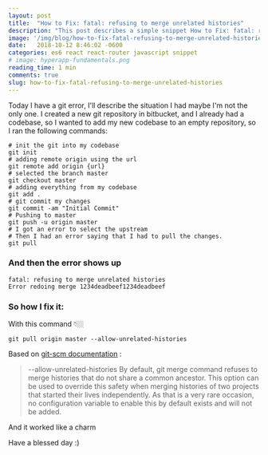 ```yaml
---
layout: post
title:  "How to Fix: fatal: refusing to merge unrelated histories"
description: "This post describes a simple snippet How to Fix: fatal: refusing to merge unrelated histories very common when you're creating a new repository"   
image: '/img/blog/how-to-fix-fatal-refusing-to-merge-unrelated-histories.jpg'
date:   2018-10-12 8:46:02 -0600
categories: es6 react react-router javascript snippet 
# image: hyperapp-fundamentals.png
reading_time: 1 min
comments: true
slug: how-to-fix-fatal-refusing-to-merge-unrelated-histories
---
```

Today I have a git error, I'll describe the situation I had maybe I'm not the only one.
I created a new git repository in bitbucket, and I already had a codebase, so I wanted to add my new codebase to an empty repository, so I ran the following commands:



```
# init the git into my codebase
git init
# adding remote origin using the url 
git remote add origin {url}
# selected the branch master  
git checkout master 
# adding everything from my codebase
git add .
# git commit my changes
git commit -am "Initial Commit"
# Pushing to master
git push -u origin master
# I got an error to select the upstream
# Then I had an error saying that I had to pull the changes.
git pull 
```
### And then the error shows up

```
fatal: refusing to merge unrelated histories
Error redoing merge 1234deadbeef1234deadbeef
```

### So how I fix it:

With this command 👇🏼
```
git pull origin master --allow-unrelated-histories
```
Based on <a target="_blank" href="https://git-scm.com/docs/git-merge#git-merge---allow-unrelated-histories">git-scm documentation</a> :
> --allow-unrelated-histories
  By default, git merge command refuses to merge histories that do not share a common ancestor. This option can be used to override this safety when merging histories of two projects that started their lives independently. As that is a very rare occasion, no configuration variable to enable this by default exists and will not be added.
  
 

And it worked like a charm 




Have a blessed day :)